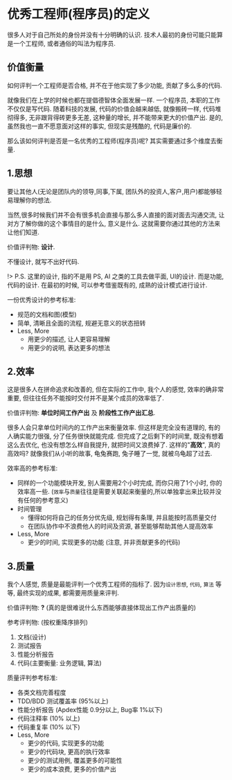 # 优秀工程师(程序员)的定义

很多人对于自己所处的身份并没有十分明确的认识. 技术人最初的身份可能只能算是一个工程师, 或者通俗的叫法为程序员.

## 价值衡量

如何评判一个工程师是否合格, 并不在于他实现了多少功能, 贡献了多么多的代码.

就像我们在上学的时候也都在提倡德智体全面发展一样. 一个程序员, 本职的工作不仅仅是写代码. 随着科技的发展, 代码的价值会越来越低, 就像搬砖一样, 代码堆彻得多, 无非跟背得砖更多无差, 这种量的增长, 并不能带来更大的价值产出. 是的, 虽然我也一直不愿意面对这样的事实, 但现实是残酷的, 代码是廉价的.

那么该如何评判是否是一名优秀的工程师(程序员)呢? 其实需要通过多个维度去衡量.

## 1.思想

要让其他人(无论是团队内的领导,同事,下属, 团队外的投资人,客户,用户)都能够轻易理解你的想法. 

当然,很多时候我们并不会有很多机会直接与那么多人直接的面对面去沟通交流, 让对方了解你做的这个事情目的是什么, 意义是什么. 这就需要你通过其他的方法来让他们知道.

价值评判物: **设计**.

不懂设计, 就写不出好代码.

!> P.S. 这里的设计, 指的不是用 PS, AI 之类的工具去做平面, UI的设计. 而是功能, 代码的设计. 在最初的时候, 可以参考借鉴既有的, 成熟的设计模式进行设计.

一份优秀设计的参考标准:

- 规范的文档和图(模型)
- 简单, 清晰且全面的流程, 规避无意义的状态扭转
- Less, More
  - 用更少的描述, 让人更容易理解
  - 用更少的说明, 表达更多的想法

## 2.效率

这是很多人在拼命追求和改善的, 但在实际的工作中, 我个人的感觉, 效率的确非常重要, 但往往任务不能按时交付并不是某个成员的效率低了.

价值评判物: **单位时间工作产出** 及 **阶段性工作产出汇总**.

很多人会只拿单位时间内的工作产出来衡量效率. 但这样是完全没有道理的, 有的人确实能力很强, 分了任务很快就能完成. 但完成了之后剩下的时间里, 既没有想着这么去优化, 也没有想怎么样自我提升, 就把时间又浪费掉了. 这样的"**高效**", 真的高效吗? 就像我们从小听的故事, 龟兔赛跑, 兔子睡了一觉, 就被乌龟超了过去.

效率高的参考标准:

- 同样的一个功能模块开发, 别人需要用2个小时完成, 而你只用了1个小时, 你的效率高一些. (`效率`与`质量`往往是需要关联起来衡量的,所以单独拿出来比较并没有任何的参考意义)
- 时间管理
  - 懂得如何将自己的任务分优先级, 规划得有条理, 并且能按时高质量交付
  - 在团队协作中不浪费他人的时间及资源, 甚至能够帮助其他人提高效率
- Less, More
  - 更少的时间, 实现更多的功能 (注意, 并非贡献更多的代码)

## 3.质量

我个人感觉, 质量是最能评判一个优秀工程师的指标了. 因为`设计思想`, `代码`, `算法` 等等, 最终实现的成果, 都需要用质量来评判.

价值评判物: **?** (真的是很难说什么东西能够直接体现出工作产出质量的)

参考评判物: (按权重降序排列)

1. 文档(设计)
2. 测试报告
3. 性能分析报告
4. 代码(主要衡量: 业务逻辑, 算法)

质量评判参考标准:

- 各类文档完善程度
- TDD/BDD 测试覆盖率 (95%以上)
- 性能分析报告 (Apdex性能 0.9分以上, Bug率 1%以下)
- 代码注释率 (10% 以上)
- 代码重复率 (10% 以下)
- Less, More
  - 更少的代码, 实现更多的功能
  - 更少的代码块, 更高的执行效率
  - 更少的测试用例, 覆盖更多的可能性
  - 更少的成本浪费, 更多的价值产出
